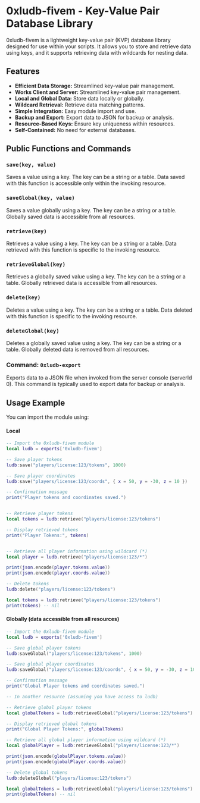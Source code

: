 # 0xludb-fivem - Key-Value Pair Database Library

0xludb-fivem is a lightweight key-value pair (KVP) database library designed for use within your scripts. It allows you to store and retrieve data using keys, and it supports retrieving data with wildcards for nesting data.

## Features
- **Efficient Data Storage:** Streamlined key-value pair management.
- **Works Client and Server:** Streamlined key-value pair management.
- **Local and Global Data:** Store data locally or globally.
- **Wildcard Retrieval:** Retrieve data matching patterns.
- **Simple Integration:** Easy module import and use.
- **Backup and Export:** Export data to JSON for backup or analysis.
- **Resource-Based Keys:** Ensure key uniqueness within resources.
- **Self-Contained:** No need for external databases.


## Public Functions and Commands

### `save(key, value)`

Saves a value using a key. The key can be a string or a table. Data saved with this function is accessible only within the invoking resource.

### `saveGlobal(key, value)`

Saves a value globally using a key. The key can be a string or a table. Globally saved data is accessible from all resources.

### `retrieve(key)`

Retrieves a value using a key. The key can be a string or a table. Data retrieved with this function is specific to the invoking resource.

### `retrieveGlobal(key)`

Retrieves a globally saved value using a key. The key can be a string or a table. Globally retrieved data is accessible from all resources.

### `delete(key)`

Deletes a value using a key. The key can be a string or a table. Data deleted with this function is specific to the invoking resource.

### `deleteGlobal(key)`

Deletes a globally saved value using a key. The key can be a string or a table. Globally deleted data is removed from all resources.

### Command: `0xludb-export`

Exports data to a JSON file when invoked from the server console (serverId 0). This command is typically used to export data for backup or analysis.

## Usage Example

You can import the module using:

#### Local

```lua
-- Import the 0xludb-fivem module
local ludb = exports['0xludb-fivem']

-- Save player tokens
ludb:save("players/license:123/tokens", 1000)

-- Save player coordinates
ludb:save("players/license:123/coords", { x = 50, y = -30, z = 10 })

-- Confirmation message
print("Player tokens and coordinates saved.")


-- Retrieve player tokens
local tokens = ludb:retrieve("players/license:123/tokens")

-- Display retrieved tokens
print("Player Tokens:", tokens)


-- Retrieve all player information using wildcard (*)
local player = ludb.retrieve("players/license:123/*")

print(json.encode(player.tokens.value))
print(json.encode(player.coords.value))

-- Delete tokens
ludb:delete("players/license:123/tokens")

local tokens = ludb:retrieve("players/license:123/tokens")
print(tokens) -- nil
```

#### Globally (data accessible from all resources)
```lua
-- Import the 0xludb-fivem module
local ludb = exports['0xludb-fivem']

-- Save global player tokens
ludb:saveGlobal("players/license:123/tokens", 1000)

-- Save global player coordinates
ludb:saveGlobal("players/license:123/coords", { x = 50, y = -30, z = 10 })

-- Confirmation message
print("Global Player tokens and coordinates saved.")

-- In another resource (assuming you have access to ludb)

-- Retrieve global player tokens
local globalTokens = ludb:retrieveGlobal("players/license:123/tokens")

-- Display retrieved global tokens
print("Global Player Tokens:", globalTokens)

-- Retrieve all global player information using wildcard (*)
local globalPlayer = ludb:retrieveGlobal("players/license:123/*")

print(json.encode(globalPlayer.tokens.value))
print(json.encode(globalPlayer.coords.value))

-- Delete global tokens
ludb:deleteGlobal("players/license:123/tokens")

local globalTokens = ludb:retrieveGlobal("players/license:123/tokens")
print(globalTokens) -- nil

```